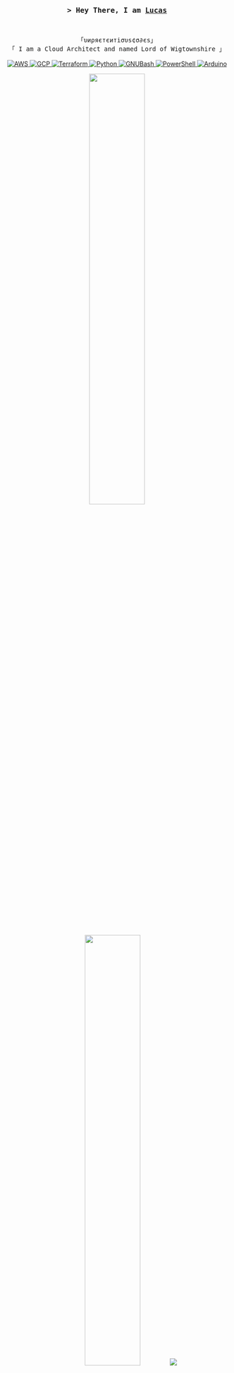 <h3 align="center">
  <samp>&gt; Hey There, I am
    <b><a target="_blank" href="https://lucasbello747.medium.com/">Lucas</a></b>
  </samp>
</h3>

<br>

<p align="center">
  <samp>
    「υиρяєтєитiσυѕ¢σ∂єs」
    <br>
    「 I am a Cloud Architect and named Lord of Wigtownshire 」
    <br><br>
  </samp>

  <!-- AWS -->
  <a href="https://github.com/LucasBello?tab=repositories" target="_blank">
    <img alt="AWS" src="https://img.shields.io/badge/-AWS-FF9900?style=for-the-badge&logo=amazonAWS&logoColor=white">
  </a>

  <!-- GCP -->
  <a href="https://github.com/LucasBello?tab=repositories" target="_blank">
    <img alt="GCP" src="https://img.shields.io/badge/-GCP-4285F4?style=for-the-badge&logo=Googlecloud&logoColor=white">
  </a>

  <!-- Terraform -->
  <a href="https://github.com/LucasBello?tab=repositories" target="_blank">
    <img alt="Terraform" src="https://img.shields.io/badge/-Terraform-7B42BC?style=for-the-badge&logo=Terraform&logoColor=white">
  </a>

  <!-- Python -->
  <a href="https://github.com/LucasBello?tab=repositories" target="_blank">
    <img alt="Python" src="https://img.shields.io/badge/-Python-3776AB?style=for-the-badge&logo=Python&logoColor=white">
  </a>

  <!-- GNUBash -->
  <a href="https://github.com/LucasBello?tab=repositories" target="_blank">
    <img alt="GNUBash" src="https://img.shields.io/badge/-Shell-4EAA25?style=for-the-badge&logo=GNUBash&logoColor=white">
  </a>

  <!-- PowerShell -->
  <a href="https://github.com/LucasBello?tab=repositories" target="_blank">
    <img alt="PowerShell" src="https://img.shields.io/badge/-PowerShell-5391FE?style=for-the-badge&logo=Powershell&logoColor=white">
  </a>

  <!-- Arduino -->
  <a href="https://github.com/LucasBello?tab=repositories" target="_blank">
    <img alt="Arduino" src="https://img.shields.io/badge/-Arduino-00979D?style=for-the-badge&logo=Arduino&logoColor=white">
  </a>
</p>


<p align="center">
  <img height="50%" width="auto" src="https://github-readme-stats.vercel.app/api?username=aveek-saha&show_icons=true&count_private=true&theme=darcula&hide_border=true&hide=issues,contribs&bg_color=00000000">
  <img height="50%" width="auto" src="https://github-readme-stats.vercel.app/api/top-langs/?username=aveek-saha&layout=compact&hide_border=true&theme=darcula&bg_color=00000000&langs_count=6&hide=jupyter%20notebook,tex,css,php&exclude_repo=Pacman-AI">
  <img src="https://github-readme-streak-stats.herokuapp.com?user=aveek-saha&theme=darcula&hide_border=true&background=FFFFFF00">
</p>
